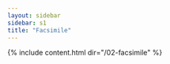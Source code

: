 ```yaml
---
layout: sidebar
sidebar: s1
title: "Facsimile"
---
```

{% include content.html dir="/02-facsimile" %}